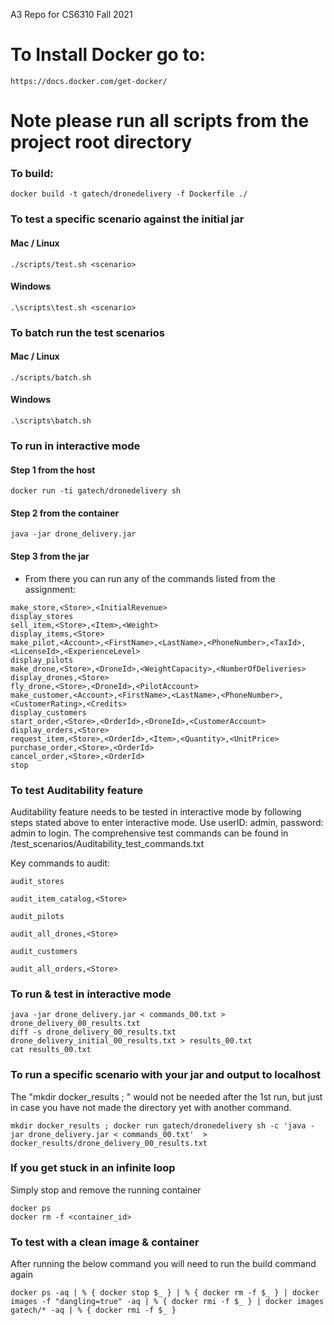 A3 Repo for CS6310 Fall 2021
# To Install Docker go to:
```
https://docs.docker.com/get-docker/
```

# Note please run all scripts from the project root directory

### To build:

```
docker build -t gatech/dronedelivery -f Dockerfile ./
```

### To test a specific scenario against the initial jar
#### Mac / Linux
```
./scripts/test.sh <scenario>
```
#### Windows
```
.\scripts\test.sh <scenario>
```

### To batch run the test scenarios
#### Mac / Linux
```
./scripts/batch.sh
```
#### Windows
```
.\scripts\batch.sh
```

### To run in interactive mode
#### Step 1 from the host
```
docker run -ti gatech/dronedelivery sh
```
#### Step 2 from the container
```
java -jar drone_delivery.jar
```
#### Step 3 from the jar
* From there you can run any of the commands listed from the assignment:
```
make_store,<Store>,<InitialRevenue>
display_stores
sell_item,<Store>,<Item>,<Weight>
display_items,<Store>
make_pilot,<Account>,<FirstName>,<LastName>,<PhoneNumber>,<TaxId>,<LicenseId>,<ExperienceLevel>
display_pilots
make_drone,<Store>,<DroneId>,<WeightCapacity>,<NumberOfDeliveries>
display_drones,<Store>
fly_drone,<Store>,<DroneId>,<PilotAccount>
make_customer,<Account>,<FirstName>,<LastName>,<PhoneNumber>,<CustomerRating>,<Credits>
display_customers
start_order,<Store>,<OrderId>,<DroneId>,<CustomerAccount>
display_orders,<Store>
request_item,<Store>,<OrderId>,<Item>,<Quantity>,<UnitPrice>
purchase_order,<Store>,<OrderId>
cancel_order,<Store>,<OrderId>
stop
```

### To test Auditability feature
Auditability feature needs to be tested in interactive mode by following steps stated above to enter interactive mode.
Use userID: admin, password: admin to login. 
The comprehensive test commands can be found in /test_scenarios/Auditability_test_commands.txt

Key commands to audit:
```
audit_stores

audit_item_catalog,<Store>

audit_pilots

audit_all_drones,<Store>

audit_customers

audit_all_orders,<Store>
```


### To run & test in interactive mode

```
java -jar drone_delivery.jar < commands_00.txt > drone_delivery_00_results.txt
diff -s drone_delivery_00_results.txt drone_delivery_initial_00_results.txt > results_00.txt
cat results_00.txt
```

### To run a specific scenario with your jar and output to localhost
The "mkdir docker_results ; " would not be needed after the 1st run, but just in case you have not made the directory yet with another command. 
```
mkdir docker_results ; docker run gatech/dronedelivery sh -c 'java -jar drone_delivery.jar < commands_00.txt'  > docker_results/drone_delivery_00_results.txt
```

### If you get stuck in an infinite loop
Simply stop and remove the running container
```
docker ps
docker rm -f <container_id>
```

### To test with a clean image & container
After running the below command you will need to run the build command again
```
docker ps -aq | % { docker stop $_ } | % { docker rm -f $_ } | docker images -f "dangling=true" -aq | % { docker rmi -f $_ } | docker images gatech/* -aq | % { docker rmi -f $_ }
```

